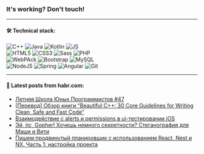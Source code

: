 ### It's working? Don't touch!

---

#### 🛠️ Technical stack:

![C++](https://img.shields.io/badge/C++-informational?logo=c%2B%2B&style=flat&logoColor=white&color=9C033A)
![Java](https://img.shields.io/badge/Java-informational?logo=java&style=flat&logoColor=white&color=007396)
![Kotlin](https://img.shields.io/badge/Kotlin-informational?logo=Kotlin&style=flat&logoColor=white&color=0095D5)
![JS](https://img.shields.io/badge/JS-informational?logo=javaScript&style=flat&logoColor=black&color=F7Df1E) <br>
![HTML5](https://img.shields.io/badge/HTML5-informational?logo=html5&style=flat&logoColor=white&color=E34F26)
![CSS3](https://img.shields.io/badge/CSS3-informational?logo=css3&style=flat&logoColor=white&color=157286)
![Sass](https://img.shields.io/badge/Saas-informational?logo=sass&style=flat&logoColor=white&color=hotpink)
![PHP](https://img.shields.io/badge/PHP-informational?logo=php&style=flat&logoColor=white&color=777BB4) <br>
![WebPAck](https://img.shields.io/badge/WebPack-informational?logo=webPack&style=flat&logoColor=white&color=FF6F00)
![Bootstrap](https://img.shields.io/badge/Bootstrap-informational?logo=Bootstrap&style=flat&logoColor=white&color=7952B3)
![MySQL](https://img.shields.io/badge/MySQL-informational?logo=MySQL&style=flat&logoColor=white&color=00f) <br>
![NodeJS](https://img.shields.io/badge/NodeJS-informational?logo=node.js&style=flat&logoColor=white&color=43853D)
![Spring](https://img.shields.io/badge/Spring-informational?logo=Spring&style=flat&logoColor=white&color=0A9EDC)
![Angular](https://img.shields.io/badge/Vue-informational?logo=vue.js&style=flat&logoColor=white&color=red)
![Git](https://img.shields.io/badge/Git-informational?logo=git&style=flat&logoColor=white&color=darkorange)

___

#### 💬 Latest posts from habr.com:

<!-- BLOG-POST-LIST:START -->
- [Летняя Школа Юных Программистов #47](https://habr.com/ru/post/672516/?utm_source=habrahabr&utm_medium=rss&utm_campaign=672516)
- [[Перевод] Обзор книги “Beautiful C++: 30 Core Guidelines for Writing Clean, Safe and Fast Code”](https://habr.com/ru/post/672610/?utm_source=habrahabr&utm_medium=rss&utm_campaign=672610)
- [Взаимодействие с alerts и permissions в ui-тестировании iOS](https://habr.com/ru/post/672586/?utm_source=habrahabr&utm_medium=rss&utm_campaign=672586)
- [Эй, пс, Gopher! Хочешь немного секретности? Стеганография для Маши и Вити](https://habr.com/ru/post/672128/?utm_source=habrahabr&utm_medium=rss&utm_campaign=672128)
- [Пишем продвинутый планировщик с использованием React, Nest и NX. Часть 1: настройка проекта](https://habr.com/ru/post/672546/?utm_source=habrahabr&utm_medium=rss&utm_campaign=672546)
<!-- BLOG-POST-LIST:END -->
